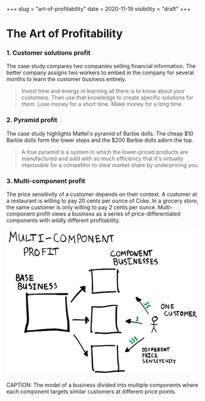 +++
slug = "art-of-profitability"
date = 2020-11-19
visibility = "draft"
+++

# The Art of Profitability

### 1. Customer solutions profit

The case study compares two companies selling financial information. The better
company assigns two workers to embed in the company for several months to learn
the customer business entirely.

> Invest time and energy in learning all there is to know about your customers.
> Then use that knowledge to create specific solutions for *them*. Lose money
> for a short time. Make money for a long time.

### 2. Pyramid profit

The case study highlights Mattel's pyramid of Barbie dolls. The cheap $10 Barbie
dolls form the lower steps and the $200 Barbie dolls adorn the top.

> A true pyramid is a system in which the lower-priced products are 
> manufactured and sold with so much efficiency that it's virtually impossible
> for a competitor to steal market share by underpricing you.

### 3. Multi-component profit

The price sensitivity of a customer depends on their context. A customer at a
restaurant is willing to pay 20 cents per ounce of Coke. In a grocery store, the
same customer is only willing to pay 2 cents per ounce. Multi-component profit
views a business as a series of price-differentiated components with wildly 
different profitability.

![Multi-component profit](multi-component-profit.png)

CAPTION: The model of a business divided into multiple components where each
component targets similar customers at different price points.

